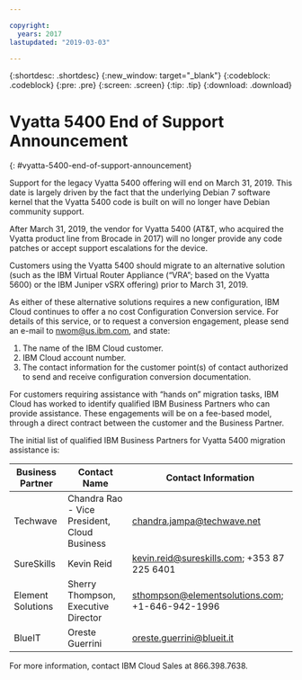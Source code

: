 ```yaml
---

copyright:
  years: 2017
lastupdated: "2019-03-03"

---
```


{:shortdesc: .shortdesc}
{:new_window: target="_blank"}
{:codeblock: .codeblock}
{:pre: .pre}
{:screen: .screen}
{:tip: .tip}
{:download: .download}

# Vyatta 5400 End of Support Announcement
{: #vyatta-5400-end-of-support-announcement}

Support for the legacy Vyatta 5400 offering will end on March 31, 2019. This date is largely driven by the fact that the underlying Debian 7 software kernel that the Vyatta 5400 code is built on will no longer have Debian community support.

After March 31, 2019, the vendor for Vyatta 5400 (AT&T, who acquired the Vyatta product line from Brocade in 2017) will no longer provide any code patches or accept support escalations for the device.

Customers using the Vyatta 5400 should migrate to an alternative solution (such as the IBM Virtual Router Appliance (“VRA”; based on the Vyatta 5600) or the IBM Juniper vSRX offering) prior to March 31, 2019.   

As either of these alternative solutions requires a new configuration, IBM Cloud continues to offer a no cost Configuration Conversion service. For details of this service, or to request a conversion engagement, please send an e-mail to nwom@us.ibm.com, and state:

1. The name of the IBM Cloud customer.
2. IBM Cloud account number.
3. The contact information for the customer point(s) of contact authorized to send and receive configuration conversion documentation.           

For customers requiring assistance with “hands on” migration tasks, IBM Cloud has worked to identify qualified IBM Business Partners who can provide assistance. These engagements will be on a fee-based model, through a direct contract between the customer and the Business Partner.

The initial list of qualified IBM Business Partners for Vyatta 5400 migration assistance is:

| Business Partner | Contact Name | Contact Information |
| ------------- | ------------- | ------------- |
| Techwave | Chandra Rao - Vice President, Cloud Business | chandra.jampa@techwave.net |
| SureSkills | Kevin Reid | kevin.reid@sureskills.com; +353 87 225 6401 |
| Element Solutions | Sherry Thompson, Executive Director | sthompson@elementsolutions.com; +1-646-942-1996 |
| BlueIT | Oreste Guerrini | oreste.guerrini@blueit.it |

For more information, contact IBM Cloud Sales at 866.398.7638.
